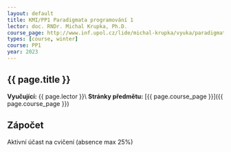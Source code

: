 ```yaml
---
layout: default
title: KMI/PP1 Paradigmata programování 1
lector: doc. RNDr. Michal Krupka, Ph.D.
course_page: http://www.inf.upol.cz/lide/michal-krupka/vyuka/paradigmata-programovani-1
types: [course, winter]
course: PP1
year: 2023
---
```


## {{ page.title }}
**Vyučující:** {{ page.lector }}\\
**Stránky předmětu:** [{{ page.course_page }}]({{ page.course_page }})

<!-- ## Úkoly na programování
Úkoly odevzdávejte v souborech rozdělených po lekcích (například tedy úkoly z druhé lekce v souboru `jmeno-prijmeni-lekce-2.lisp`), na emailovou adresu `tomas.mikula01@upol.cz` s předmětem `PP1 - ukoly` (opište přesně, jinak bude email ignorován).

Dbejte na formátování kódu. Zkontrolujte si nastavení LispWorks (kódování UTF-8).

V případě, že si nevíte rady, zvažte konzultaci (domluva e-mailem). Pokud nezvládnete vypracovat všechny úkoly, odevzdejte alespoň část.

### Odevzdání do 25.10.2021
* **Lekce 2**: 5, 7, 9, 10, 12
* **Lekce 3**: 8, 10, 11, 12

### Odevzdání do 8.11.2021
* **Lekce 5**: 1, 2, 3, 5, 6, 7, 8, 9, 10, 11, 12

### Odevzdání do 15.11.2021
* **Lekce 6**: 1, 2, 3, 4, 5, 6, 9, 10, 12, 13, 14, 15, 16, 18, 19, 20

### Odevzdání do 22.11.2021
* **Lekce 7**: 1, 2, 4, 5, 6, 7, 8, 9, 10, 11 -->

<!-- ## Showcase
Stránka s obrázky vytvořených za pomoci želvý grafiky v jazyku Lisp je dostupná [zde](/teaching/showcase). -->

## Zápočet
Aktivní účast na cvičení (absence max 25%)
